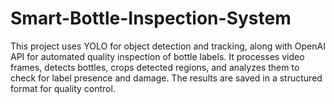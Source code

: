 # Smart-Bottle-Inspection-System
This project uses YOLO for object detection and tracking, along with OpenAI API for automated quality inspection of bottle labels. It processes video frames, detects bottles, crops detected regions, and analyzes them to check for label presence and damage. The results are saved in a structured format for quality control.
